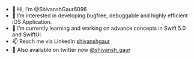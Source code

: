 - 👋 Hi, I’m @ShivanshGaur6096
- 👀 I’m interested in developing bugfree, debuggable and highly efficient iOS Application.
- 🌱 I’m currently learning and working on advance concepts in Swift 5.0 and SwiftUI.
- 📫 Reach me via LinkedIn <a href="https://www.linkedin.com/in/shivanshgaur/">shivanshgaur</a>
- 💬 Also available on twitter now <a href="https://twitter.com/shivansh_gaur">@shivansh_gaur</a>

<!---
ShivanshGaur6096/ShivanshGaur6096 is a ✨ special ✨ repository because its `README.md` (this file) appears on your GitHub profile.
You can click the Preview link to take a look at your changes.
--->
